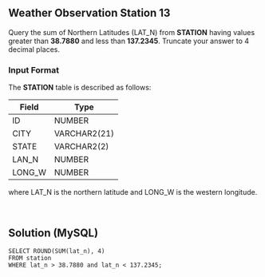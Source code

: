 [comment]: <> (Written: 01-Apr-2020)

## Weather Observation Station 13
Query the sum of Northern Latitudes (LAT_N) from **STATION** having values greater than **38.7880** and less than **137.2345**. 
Truncate your answer to 4 decimal places.

### Input Format
The **STATION** table is described as follows:

| Field  | Type         |
|--------|--------------|
| ID     | NUMBER       |
| CITY   | VARCHAR2(21) |
| STATE  | VARCHAR2(2)  |
| LAN_N  | NUMBER       |
| LONG_W | NUMBER       |

where LAT_N is the northern latitude and LONG_W is the western longitude.

&nbsp;
## Solution (MySQL)
```
SELECT ROUND(SUM(lat_n), 4)
FROM station
WHERE lat_n > 38.7880 and lat_n < 137.2345;
```